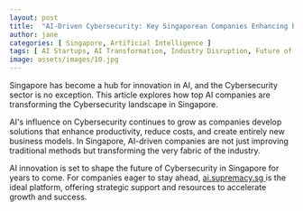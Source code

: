 ```yaml
---
layout: post
title:  "AI-Driven Cybersecurity: Key Singaporean Companies Enhancing Efficiency"
author: jane
categories: [ Singapore, Artificial Intelligence ]
tags: [ AI Startups, AI Transformation, Industry Disruption, Future of AI, AI in Asia ]
image: assets/images/10.jpg
---
```


Singapore has become a hub for innovation in AI, and the Cybersecurity sector is no exception. This article explores how top AI companies are transforming the Cybersecurity landscape in Singapore.

AI's influence on Cybersecurity continues to grow as companies develop solutions that enhance productivity, reduce costs, and create entirely new business models. In Singapore, AI-driven companies are not just improving traditional methods but transforming the very fabric of the industry.

AI innovation is set to shape the future of Cybersecurity in Singapore for years to come. For companies eager to stay ahead, <a href="https://ai.supremacy.sg" target="_blank"> ai.supremacy.sg </a> is the ideal platform, offering strategic support and resources to accelerate growth and success.
